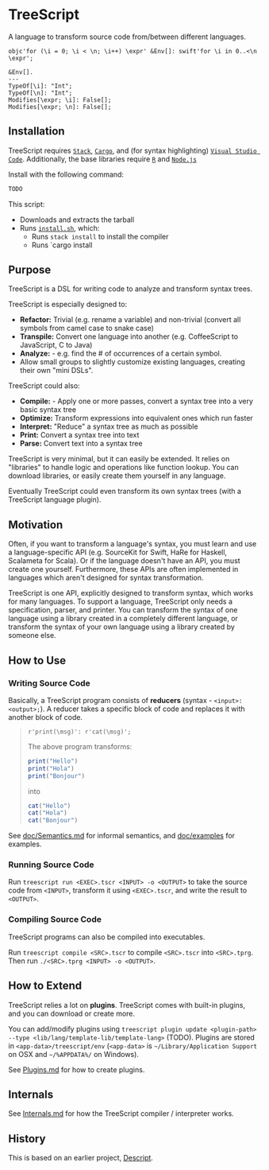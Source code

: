 # TreeScript

A language to transform source code from/between different languages.

```treescript
objc'for (\i = 0; \i < \n; \i++) \expr' &Env[]: swift'for \i in 0..<\n \expr';

&Env[].
---
TypeOf[\i]: "Int";
TypeOf[\n]: "Int";
Modifies[\expr; \i]: False[];
Modifies[\expr; \n]: False[];
```

## Installation

TreeScript requires [`Stack`](https://docs.haskellstack.org/en/stable/install_and_upgrade/), [`Cargo`](https://doc.rust-lang.org/cargo/getting-started/installation.html), and (for syntax highlighting) [`Visual Studio Code`](https://code.visualstudio.com/download). Additionally, the base libraries require [`R`](https://cran.r-project.org/mirrors.html) and [`Node.js`](https://nodejs.org/en/)

Install with the following command:

```sh
TODO
```

This script:
- Downloads and extracts the tarball
- Runs [`install.sh`](install.sh), which:
  - Runs `stack install` to install the compiler
  - Runs `cargo install

## Purpose

TreeScript is a DSL for writing code to analyze and transform syntax trees.

TreeScript is especially designed to:

- **Refactor:** Trivial (e.g. rename a variable) and non-trivial (convert all symbols from camel case to snake case)
- **Transpile:** Convert one language into another (e.g. CoffeeScript to JavaScript, C to Java)
- **Analyze:** - e.g. find the # of occurrences of a certain symbol.
- Allow small groups to slightly customize existing languages, creating their own "mini DSLs".

TreeScript could also:

- **Compile:** - Apply one or more passes, convert a syntax tree into a very basic syntax tree
- **Optimize:** Transform expressions into equivalent ones which run faster
- **Interpret:** "Reduce" a syntax tree as much as possible
- **Print:** Convert a syntax tree into text
- **Parse:** Convert text into a syntax tree

TreeScript is very minimal, but it can easily be extended. It relies on "libraries" to handle logic and operations like function lookup. You can download libraries, or easily create them yourself in any language.

Eventually TreeScript could even transform its own syntax trees (with a TreeScript language plugin).

## Motivation

Often, if you want to transform a language's syntax, you must learn and use a language-specific API (e.g. SourceKit for Swift, HaRe for Haskell, Scalameta for Scala). Or if the language doesn't have an API, you must create one yourself. Furthermore, these APIs are often implemented in languages which aren't designed for syntax transformation.

TreeScript is one API, explicitly designed to transform syntax, which works for many languages. To support a language, TreeScript only needs a specification, parser, and printer. You can transform the syntax of one language using a library created in a completely different language, or transform the syntax of your own language using a library created by someone else.

## How to Use

### Writing Source Code

Basically, a TreeScript program consists of **reducers** (syntax - `<input>: <output>;`). A reducer takes a specific block of code and replaces it with another block of code.

> ```treescript
> r'print(\msg)': r'cat(\msg)';
> ```
>
> The above program transforms:
>
> ```r
> print("Hello")
> print("Hola")
> print("Bonjour")
> ```
>
> into
>
> ```r
> cat("Hello")
> cat("Hola")
> cat("Bonjour")
> ```

See [doc/Semantics.md](./doc/Semantics.md) for informal semantics, and [doc/examples](./doc/examples) for examples.

### Running Source Code

Run `treescript run <EXEC>.tscr <INPUT> -o <OUTPUT>` to take the source code from `<INPUT>`, transform it using `<EXEC>.tscr`, and write the result to `<OUTPUT>`.

### Compiling Source Code

TreeScript programs can also be compiled into executables.

Run `treescript compile <SRC>.tscr` to compile `<SRC>.tscr` into `<SRC>.tprg`. Then run `./<SRC>.tprg <INPUT> -o <OUTPUT>`.

## How to Extend

TreeScript relies a lot on **plugins**. TreeScript comes with built-in plugins, and you can download or create more.

You can add/modify plugins using `treescript plugin update <plugin-path> --type <lib/lang/template-lib/template-lang>` (TODO). Plugins are stored in `<app-data>/treescript/env` (`<app-data>` is `~/Library/Application Support` on OSX and `~/%APPDATA%/` on Windows).

See [Plugins.md](doc/Plugins.md) for how to create plugins.

## Internals

See [Internals.md](doc/Internals.md) for how the TreeScript compiler / interpreter works.

## History

This is based on an earlier project, [Descript](https://bitbucket.org/jakobeha/descript-lang/src/master/).
